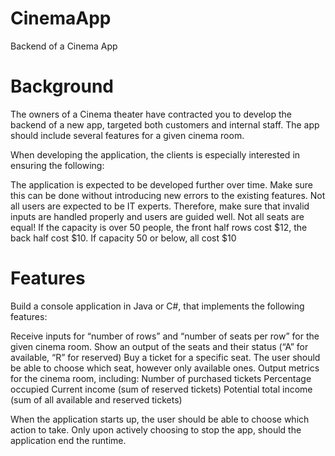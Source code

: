 # CinemaApp
Backend of a Cinema App

# Background
The owners of a Cinema theater have contracted you to develop the backend of a new app, targeted both customers and internal staff. The app should include several features for a given cinema room.

When developing the application, the clients is especially interested in ensuring the following:

The application is expected to be developed further over time. Make sure this can be done without introducing new errors to the existing features.
Not all users are expected to be IT experts. Therefore, make sure that invalid inputs are handled properly and users are guided well.
Not all seats are equal! If the capacity is over 50 people, the front half rows cost $12, the back half cost $10. If capacity 50 or below, all cost $10

# Features
Build a console application in Java or C#, that implements the following features:

Receive inputs for “number of rows” and “number of seats per row” for the given cinema room.
Show an output of the seats and their status (“A” for available, “R” for reserved)
Buy a ticket for a specific seat. The user should be able to choose which seat, however only available ones.
Output metrics for the cinema room, including:
Number of purchased tickets
Percentage occupied
Current income (sum of reserved tickets)
Potential total income (sum of all available and reserved tickets)

When the application starts up, the user should be able to choose which action to take. Only upon actively choosing to stop the app, should the application end the runtime.
